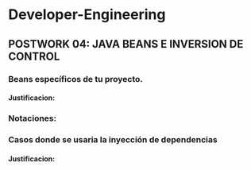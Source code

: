 # Developer-Engineering

## POSTWORK 04: JAVA BEANS E INVERSION DE CONTROL
### Beans específicos de tu proyecto.
#### Justificacion:
### Notaciones:
### Casos donde se usaria la inyección de dependencias
#### Justificacion:
